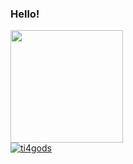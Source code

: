 ### Hello! 

 <div>
  <a href="https://github.com/ti4gods">
    
  <img height="180m" src="https://github-readme-stats.vercel.app/api?username=ti4gods&show_icons=true&theme=dark&include_all_commits=true&count_private=true"/>
 
<!--   <img height="180em" src="https://github-readme-stats.vercel.app/api/top-langs/?username=ti4gods&layout=compact&langs_count=7&theme=dracula"/>  -->

</div>
  
<!-- 
<div style="display: inline_block"><br>
  <img align="center" alt="Tiago-Js" height="30" width="40" src="https://raw.githubusercontent.com/devicons/devicon/master/icons/javascript/javascript-plain.svg">
</div>

 ![Snake animation](https://github.com/ti4gods/ti4gods/blob/output/github-contribution-grid-snake.svg)
 -->
 <img src="https://komarev.com/ghpvc/?username=ti4gods&color=green" alt="ti4gods" /> 
 
  ##

